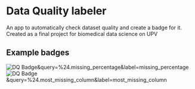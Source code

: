 # Data Quality labeler

An app to automatically check dataset quality and create a badge for it. Created as a final project for biomedical data science on UPV

## Example badges
![DQ Badge](https://img.shields.io/badge/dynamic/json?url=https://github.com/annapanfil/data_quality_labeler/blob/main/./badge_data.json)&query=%24.missing_percentage&label=missing_percentage
![DQ Badge](https://img.shields.io/badge/dynamic/json?url=https://github.com/annapanfil/data_quality_labeler/blob/main/./badge_data.json)&query=%24.most_missing_column&label=most_missing_column


